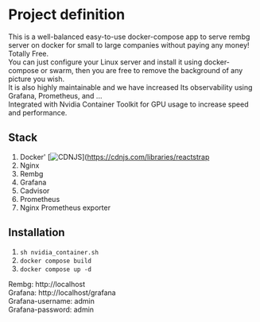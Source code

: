 # Project definition
This is a well-balanced easy-to-use docker-compose app to serve rembg server on docker for small to large companies without paying any money! Totally Free.<br />
You can just configure your Linux server and install it using docker-compose or swarm, then you are free to remove the background of any picture you wish.<br />
It is also highly maintainable and we have increased Its observability using Grafana, Prometheus, and ...<br />
Integrated with Nvidia Container Toolkit for GPU usage to increase speed and performance.<br />

## Stack
1. Docker'
[![CDNJS](https://img.shields.io/cdnjs/v/reactstrap.svg)](https://cdnjs.com/libraries/reactstrap
3. Nginx
4. Rembg
5. Grafana
6. Cadvisor
7. Prometheus
8. Nginx Prometheus exporter

## Installation
1. `sh nvidia_container.sh`
2. `docker compose build`
3. `docker compose up -d`
   
Rembg: http://localhost<br />
Grafana: http://localhost/grafana<br />
Grafana-username: admin<br />
Grafana-password: admin<br />
